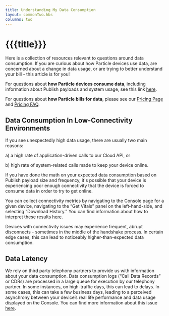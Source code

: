 ```yaml
---
title: Understanding My Data Consumption
layout: commonTwo.hbs
columns: two
---
```


# {{{title}}}
Here is a collection of resources relevant to questions around data consumption. If you are curious about how Particle devices use data, are concerned about a change in data usage, or are trying to better understand your bill - this article is for you!  
  
For questions about **how Particle devices consume data**, including information about Publish payloads and system usage, see this link [here](https://docs.particle.io/tutorials/cellular-connectivity/data/#cellular-data-service-with-particle).

For questions about **how Particle bills for data**, please see our [Pricing Page](https://www.particle.io/pricing/) and [Pricing FAQ](https://support.particle.io/hc/en-us/articles/360039741073).  
  
## Data Consumption In Low-Connectivity Environments

If you see unexpectedly high data usage, there are usually two main reasons:  
  
a) a high rate of application-driven calls to our Cloud API, or 

b) high rate of system-related calls made to keep your device online.   
  
If you have done the math on your expected data consumption based on Publish payload size and frequency, it's possible that your device is experiencing poor enough connectivity that the device is forced to consume data in order to try to get online.

You can collect connectivity metrics by navigating to the Console page for a given device, navigating to the “Get Vitals” panel on the left-hand-side, and selecting “Download History.” You can find information about how to interpret these results [here](https://support.particle.io/hc/en-us/articles/360044518213).

Devices with connectivity issues may experience frequent, abrupt disconnects - sometimes in the middle of the handshake process. In certain edge cases, this can lead to noticeably higher-than-expected data consumption. 

## Data Latency

We rely on third party telephony partners to provide us with information about your data consumption. Data consumption logs (“Call Data Records” or CDRs) are processed in a large queue for execution by our telephony partner. In some instances, on high-traffic days, this can lead to delays. In some cases, this can take a few business days, leading to a perceived asynchrony between your device’s real life performance and data usage displayed on the Console. You can find more information about this issue [here](https://support.particle.io/hc/en-us/articles/360044033874).
